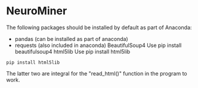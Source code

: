 # NeuroMiner
The following packages should be installed by default as part of Anaconda:
+ pandas (can be installed as part of anaconda)
+ requests (also included in anaconda)
BeautifulSoup4
	Use pip install beautifulsoup4
html5lib
	Use pip install html5lib
```
pip install html5lib
```


The latter two are integral for the "read_html()" function in the program to work.


## 

